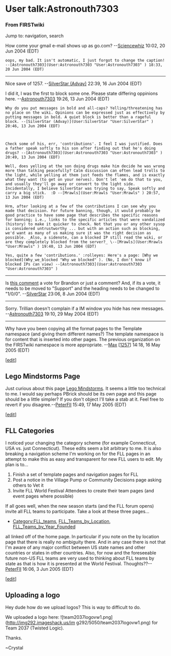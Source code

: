 # User talk:Astronouth7303

### From FIRSTwiki

Jump to: navigation, search

How come your gmail e-mail shows up as go.com?
--[Sciencewhiz](User:Sciencewhiz "User:Sciencewhiz" ) 10:02, 20 Jun
2004 (EDT)

    oops, my bad. It isn't automatic, I just forgot to change the caption! --[Astronouth7303](User:Astronouth7303 "User:Astronouth7303" ) 18:33, 20 Jun 2004 (EDT) 

* * *

Nice save of 1257. --[SilverStar (Advay)](User:SilverStar
"User:SilverStar" ) 22:39, 16 Jun 2004 (EDT)

I did it, I was the first to block some one. Please state differing oppinions
here. --[Astronouth7303](User:Astronouth7303 "User:Astronouth7303"
) 19:26, 13 Jun 2004 (EDT)

    Why do you put messages in bold and all-caps? Yelling/threatening has no place on the wiki. Opinions can be expressed just as effectively by putting messages in bold. A quiet block is better than a rageful block. --[SilverStar (Advay)](User:SilverStar "User:SilverStar" ) 20:46, 13 Jun 2004 (EDT) 

    

    Check some of his, err, 'contributions'. I feel I was justified. Does a father speak softly to his son after finding out that he's doing drugs? --[Astronouth7303](User:Astronouth7303 "User:Astronouth7303" ) 20:49, 13 Jun 2004 (EDT) 

    Well, does yelling at the son doing drugs make him decide he was wrong more than talking peacefully? Calm discussion can often lead trolls to the light, while yelling at them just feeds the flames, and is exactly what they want (to get on your nerves). Don't let 'em do that to you, and usually they'll go away or convert to the light side. Incidentally, I believe SilverStar was trying to say, Speak softly and carry a big stick.  :D --[Mrawls](User:Mrawls "User:Mrawls" ) 20:57, 13 Jun 2004 (EDT) 

    Hrm, after looking at a few of the contributions I can see why you made that decision. For future banning, though, it would probably be good practice to have some page that describes the specific reasons for banning; i.e., links to the specific articles that were vandalized (history) to make it quicker to check. Not that you or any other sysop is considered untrustworthy ... but with an action such as blocking, we'd want as many of us making sure it was the right decision as possible. _Also, a sidenote, can a blocked IP still read the wiki, or are they completely blocked from the server?_ \--[Mrawls](User:Mrawls "User:Mrawls" ) 19:40, 13 Jun 2004 (EDT) 

    Yes, quite a few 'contributions.' :rolleyes: Here's a page: [Why we blocked](Why_we_blocked "Why we blocked" ). (No, I don't know if blocked IPs can view) --[Astronouth7303](User:Astronouth7303 "User:Astronouth7303" )

* * *

Is [this comment](FIRSTwiki:Nominations_for_adminship
"FIRSTwiki:Nominations for adminship" ) a vote for Brandon or just a comment?
And, if its a vote, it needs to be moved to "Support" and the heading needs to
be changed to "1/0/0". --[SilverStar](User:SilverStar
"User:SilverStar" ) 23:06, 8 Jun 2004 (EDT)

* * *

Sorry. Trillian doesn't complain if a IM window you hide has new messages.
--[Astronouth7303](User:Astronouth7303 "User:Astronouth7303" )
19:10, 29 May 2004 (EDT)

* * *

Why have you been copying all the format pages to the Template namespace (and
giving them different names?) The template namespace is for content that is
inserted into other pages. The previous organization on the FIRSTwiki
namespace is more appropriate. --[Max](User:Max "User:Max" )
[[1257](1257 "1257" )] 14:18, 16 May 2005 (EDT)

[[edit](/index.php?title=User_talk:Astronouth7303&action=edit&section=1 "Edit
section: Lego Mindstorms Page" )]

##  Lego Mindstorms Page

Just curious about this page [Lego Mindstorms](Lego_Mindstorms
"Lego Mindstorms" ). It seems a little too technical to me. I would say
perhaps PBrick should be its own page and this page should be a little
simpler? If you don't object I'll take a stab at it. Feel free to revert if
you disagree.--[PeterFll](User:PeterFll "User:PeterFll" ) 15:49, 17
May 2005 (EDT)

[[edit](/index.php?title=User_talk:Astronouth7303&action=edit&section=2 "Edit
section: FLL Categories" )]

##  FLL Categories

I noticed your changing the category scheme (for example Connecticut, USA vs.
just Connecticut). These edits seem a bit arbitrary to me. It is also breaking
a navigation scheme I'm working on for the FLL pages in an attempt to make
this as easy and transparent for new FLL users to edit. My plan is to...

  1. Finish a set of template pages and navigation pages for FLL 
  2. Post a notice in the Village Pump or Community Decisions page asking others to Vet it 
  3. Invite FLL World Festival Attendees to create their team pages (and event pages where possible) 

If all goes well, when the new season starts (and the FLL forum opens) invite
all FLL teams to participate. Take a look at these three pages...

  * [Category:FLL_teams](Category:FLL_teams "Category:FLL teams" ), [FLL_Teams_by_Location](FLL_Teams_by_Location "FLL Teams by Location" ), [FLL_Teams_by_Year_Founded](FLL_Teams_by_Year_Founded "FLL Teams by Year Founded" )

all linked off of the home page. In particular if you note on the by location
page that there is really no ambiguity there. And in any case there is not
that I'm aware of any major conflict between US state names and other
countries or states in other countries. Also, for now and the foreseeable
future non-US FLL teams are very used to thinking about FLL teams by state as
that is how it is presented at the World Festival.
Thoughts??--[PeterFll](User:PeterFll "User:PeterFll" ) 16:06, 3 Jun
2005 (EDT)

[[edit](/index.php?title=User_talk:Astronouth7303&action=edit&section=3 "Edit
section: Uploading a logo" )]

##  Uploading a logo

Hey dude how do we upload logos? This is way to difficult to do.

We uploaded a logo here: ![team2037logovw1.png](http://img292.imageshack.us/im
g292/5050/team2037logovw1.png) for Team 2037 (Twisted Logic).

Thanks.

~Crystal

